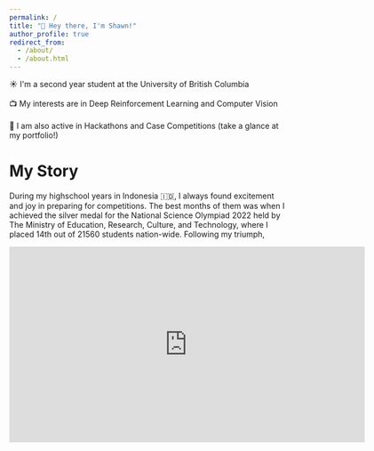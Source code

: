 ```yaml
---
permalink: /
title: "👋 Hey there, I'm Shawn!"
author_profile: true
redirect_from: 
  - /about/
  - /about.html
---
```


☀️ I'm a second year student at the University of British Columbia
<br/>
<br/>
📺 My interests are in Deep Reinforcement Learning and Computer Vision
<br/>
<br/>
📝 I am also active in Hackathons and Case Competitions (take a glance at my portfolio!)
<br/>

My Story 
======
During my highschool years in Indonesia 🇮🇩, I always found excitement and joy in preparing for competitions. The best months of them was when I achieved the silver medal for the National Science Olympiad 2022 held by The Ministry of Education, Research, Culture, and Technology, where I placed 14th out of 21560 students nation-wide. Following my triumph, 

<iframe width="640" height="352" src='https://drive.google.com/file/d/1AyJmfwI93XnL0raMU-ZgoFitBgiETeiU/view?usp=share_link' frameborder="0" allowfullscreen></iframe>
